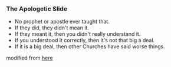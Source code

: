 
### The Apologetic Slide

* No prophet or apostle ever taught that.
* If they did, they didn't mean it.
* If they meant it, then you didn't really understand it.
* If you understood it correctly, then it's not that big a deal.
* If it is a big deal, then other Churches have said worse things.

modified from [here](https://www.reddit.com/r/exmormon/comments/8r6k4a/tbms_be_like_no_prophet_or_apostle_ever_taught/)
